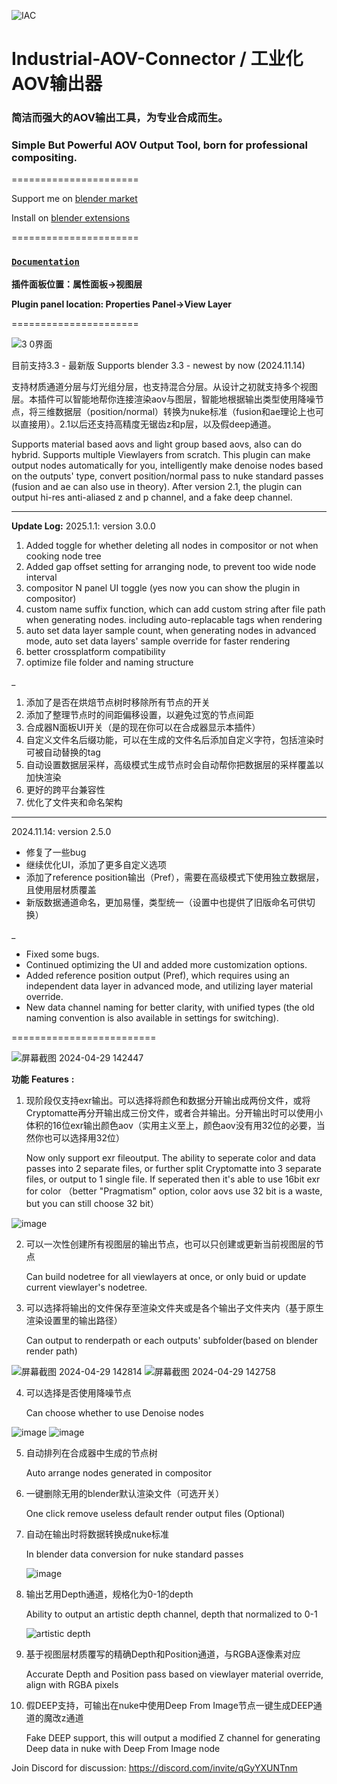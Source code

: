 ![IAC](https://github.com/RolandVyens/Industrial-AOV-Connector/assets/30930721/95a2f623-6158-438b-aaa7-34e6ac099c47)

# Industrial-AOV-Connector / 工业化AOV输出器
### 简洁而强大的AOV输出工具，为专业合成而生。

### Simple But Powerful AOV Output Tool, born for professional compositing.
======================

Support me on [blender market](https://blendermarket.com/products/industrial-aov-connector)

Install on [blender extensions](https://extensions.blender.org/add-ons/industrial-aov-connector/)

======================

### [**`Documentation`**](https://github.com/RolandVyens/Industrial-AOV-Connector/blob/main/manual/00_catalogue.md)

**插件面板位置：属性面板→视图层**

**Plugin panel location: Properties Panel→View Layer**

======================

![3 0界面](https://github.com/user-attachments/assets/a35ebfd8-acd5-495b-b23a-33b4fe298d75)

目前支持3.3 - 最新版 Supports blender 3.3 - newest by now (2024.11.14)

支持材质通道分层与灯光组分层，也支持混合分层。从设计之初就支持多个视图层。本插件可以智能地帮你连接渲染aov与图层，智能地根据输出类型使用降噪节点，将三维数据层（position/normal）转换为nuke标准（fusion和ae理论上也可以直接用）。2.1以后还支持高精度无锯齿z和p层，以及假deep通道。

Supports material based aovs and light group based aovs, also can do hybrid. Supports multiple Viewlayers from scratch. This plugin can make output nodes automatically for you, intelligently make denoise nodes based on the outputs' type, convert position/normal pass to nuke standard passes (fusion and ae can also use in theory). After version 2.1, the plugin can output hi-res anti-aliased z and p channel, and a fake deep channel.

---
**Update Log:**
2025.1.1: version 3.0.0
1. Added toggle for whether deleting all nodes in compositor or not when cooking node tree
2. Added gap offset setting for arranging node, to prevent too wide node interval
3. compositor N panel UI toggle (yes now you can show the plugin in compositor)
4. custom name suffix function, which can add custom string after file path when generating nodes. including auto-replacable tags when rendering
5. auto set data layer sample count, when generating nodes in advanced mode, auto set data layers' sample override for faster rendering
6. better crossplatform compatibility
7. optimize file folder and naming structure
   
_

1. 添加了是否在烘焙节点树时移除所有节点的开关
2. 添加了整理节点时的间距偏移设置，以避免过宽的节点间距
3. 合成器N面板UI开关（是的现在你可以在合成器显示本插件）
4. 自定义文件名后缀功能，可以在生成的文件名后添加自定义字符，包括渲染时可被自动替换的tag
5. 自动设置数据层采样，高级模式生成节点时会自动帮你把数据层的采样覆盖以加快渲染
6. 更好的跨平台兼容性
7. 优化了文件夹和命名架构
---
2024.11.14: version 2.5.0

- 修复了一些bug
- 继续优化UI，添加了更多自定义选项
- 添加了reference position输出（Pref），需要在高级模式下使用独立数据层，且使用层材质覆盖
- 新版数据通道命名，更加易懂，类型统一（设置中也提供了旧版命名可供切换）

_

- Fixed some bugs.
- Continued optimizing the UI and added more customization options.
- Added reference position output (Pref), which requires using an independent data layer in advanced mode, and utilizing layer material override.
- New data channel naming for better clarity, with unified types (the old naming convention is also available in settings for switching).

=========================

![屏幕截图 2024-04-29 142447](https://github.com/RolandVyens/Industrial-AOV-Connector/assets/30930721/510bc1b6-f692-4a91-8bb3-6bdf75a7ac29)

**功能** **Features** **:**

1. 现阶段仅支持exr输出。可以选择将颜色和数据分开输出成两份文件，或将Cryptomatte再分开输出成三份文件，或者合并输出。分开输出时可以使用小体积的16位exr输出颜色aov（实用主义至上，颜色aov没有用32位的必要，当然你也可以选择用32位）
   
   Now only support exr fileoutput. The ability to seperate color and data passes into 2 separate files, or further split Cryptomatte into 3 separate files, or output to 1 single file. If seperated then it's able to use 16bit exr for color （better "Pragmatism" option, color aovs use 32 bit is a waste, but you can still choose 32 bit）

![image](https://github.com/RolandVyens/Industrial-AOV-Connector/assets/30930721/caf3b9f9-274f-4289-a4aa-5a0762e43315)
   
2. 可以一次性创建所有视图层的输出节点，也可以只创建或更新当前视图层的节点

   Can build nodetree for all viewlayers at once, or only buid or update current viewlayer's nodetree.

3. 可以选择将输出的文件保存至渲染文件夹或是各个输出子文件夹内（基于原生渲染设置里的输出路径）

   Can output to renderpath or each outputs' subfolder(based on blender render path)

![屏幕截图 2024-04-29 142814](https://github.com/RolandVyens/Industrial-AOV-Connector/assets/30930721/f95dfd18-43f4-4ebb-8763-c221330a24d2)
![屏幕截图 2024-04-29 142758](https://github.com/RolandVyens/Industrial-AOV-Connector/assets/30930721/435798e6-52e0-4e6a-82d7-3063bf12960e)

4. 可以选择是否使用降噪节点

   Can choose whether to use Denoise nodes

![image](https://github.com/RolandVyens/Industrial-AOV-Connector/assets/30930721/8ac3ee41-234b-4b69-918b-bd74fbfffa5f)
![image](https://github.com/RolandVyens/Industrial-AOV-Connector/assets/30930721/05438c57-dffb-4e71-a7ba-de449aad2017)

5. 自动排列在合成器中生成的节点树

   Auto arrange nodes generated in compositor

6. 一键删除无用的blender默认渲染文件（可选开关）

   One click remove useless default render output files (Optional)

7. 自动在输出时将数据转换成nuke标准

   In blender data conversion for nuke standard passes

   ![image](https://github.com/RolandVyens/Industrial-AOV-Connector/assets/30930721/7998260a-116f-4936-8830-bf4fca9e3936)

8. 输出艺用Depth通道，规格化为0-1的depth

   Ability to output an artistic depth channel, depth that normalized to 0-1

   ![artistic depth](https://github.com/RolandVyens/Industrial-AOV-Connector/assets/30930721/4dfc2710-e112-4b63-8a54-0c1f57aec5e8)

9. 基于视图层材质覆写的精确Depth和Position通道，与RGBA逐像素对应

    Accurate Depth and Position pass based on viewlayer material override, align with RGBA pixels

10. 假DEEP支持，可输出在nuke中使用Deep From Image节点一键生成DEEP通道的魔改z通道

    Fake DEEP support, this will output a modified Z channel for generating Deep data in nuke with Deep From Image node

Join Discord for discussion: https://discord.com/invite/qGyYXUNTnm
